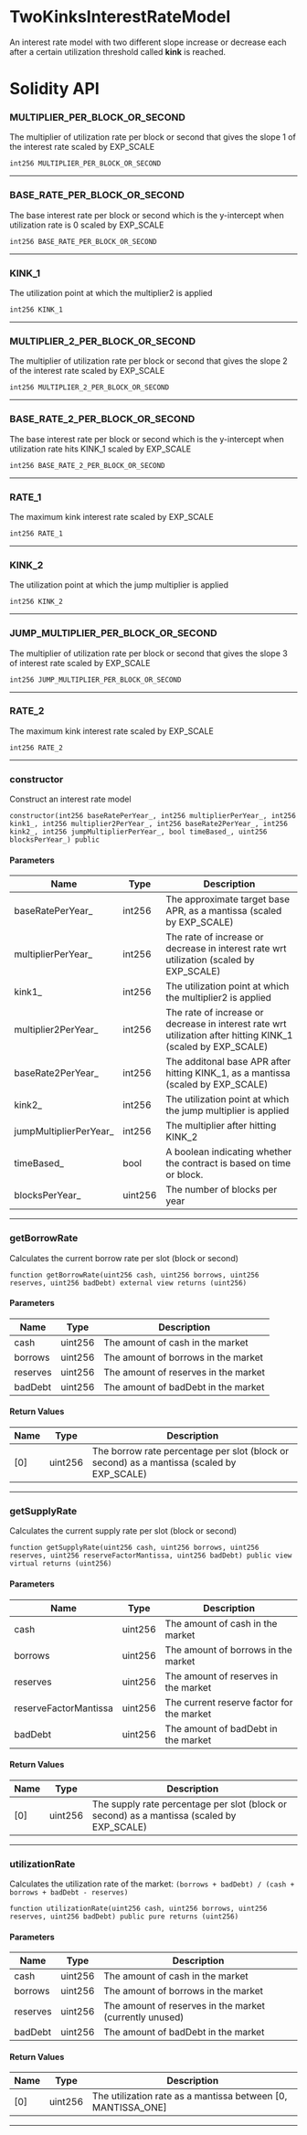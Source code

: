 # TwoKinksInterestRateModel
An interest rate model with two different slope increase or decrease each after a certain utilization threshold called **kink** is reached.

# Solidity API

### MULTIPLIER_PER_BLOCK_OR_SECOND

The multiplier of utilization rate per block or second that gives the slope 1 of the interest rate scaled by EXP_SCALE

```solidity
int256 MULTIPLIER_PER_BLOCK_OR_SECOND
```

- - -

### BASE_RATE_PER_BLOCK_OR_SECOND

The base interest rate per block or second which is the y-intercept when utilization rate is 0 scaled by EXP_SCALE

```solidity
int256 BASE_RATE_PER_BLOCK_OR_SECOND
```

- - -

### KINK_1

The utilization point at which the multiplier2 is applied

```solidity
int256 KINK_1
```

- - -

### MULTIPLIER_2_PER_BLOCK_OR_SECOND

The multiplier of utilization rate per block or second that gives the slope 2 of the interest rate scaled by EXP_SCALE

```solidity
int256 MULTIPLIER_2_PER_BLOCK_OR_SECOND
```

- - -

### BASE_RATE_2_PER_BLOCK_OR_SECOND

The base interest rate per block or second which is the y-intercept when utilization rate hits KINK_1 scaled by EXP_SCALE

```solidity
int256 BASE_RATE_2_PER_BLOCK_OR_SECOND
```

- - -

### RATE_1

The maximum kink interest rate scaled by EXP_SCALE

```solidity
int256 RATE_1
```

- - -

### KINK_2

The utilization point at which the jump multiplier is applied

```solidity
int256 KINK_2
```

- - -

### JUMP_MULTIPLIER_PER_BLOCK_OR_SECOND

The multiplier of utilization rate per block or second that gives the slope 3 of interest rate scaled by EXP_SCALE

```solidity
int256 JUMP_MULTIPLIER_PER_BLOCK_OR_SECOND
```

- - -

### RATE_2

The maximum kink interest rate scaled by EXP_SCALE

```solidity
int256 RATE_2
```

- - -

### constructor

Construct an interest rate model

```solidity
constructor(int256 baseRatePerYear_, int256 multiplierPerYear_, int256 kink1_, int256 multiplier2PerYear_, int256 baseRate2PerYear_, int256 kink2_, int256 jumpMultiplierPerYear_, bool timeBased_, uint256 blocksPerYear_) public
```

#### Parameters
| Name | Type | Description |
| ---- | ---- | ----------- |
| baseRatePerYear_ | int256 | The approximate target base APR, as a mantissa (scaled by EXP_SCALE) |
| multiplierPerYear_ | int256 | The rate of increase or decrease in interest rate wrt utilization (scaled by EXP_SCALE) |
| kink1_ | int256 | The utilization point at which the multiplier2 is applied |
| multiplier2PerYear_ | int256 | The rate of increase or decrease in interest rate wrt utilization after hitting KINK_1 (scaled by EXP_SCALE) |
| baseRate2PerYear_ | int256 | The additonal base APR after hitting KINK_1, as a mantissa (scaled by EXP_SCALE) |
| kink2_ | int256 | The utilization point at which the jump multiplier is applied |
| jumpMultiplierPerYear_ | int256 | The multiplier after hitting KINK_2 |
| timeBased_ | bool | A boolean indicating whether the contract is based on time or block. |
| blocksPerYear_ | uint256 | The number of blocks per year |

- - -

### getBorrowRate

Calculates the current borrow rate per slot (block or second)

```solidity
function getBorrowRate(uint256 cash, uint256 borrows, uint256 reserves, uint256 badDebt) external view returns (uint256)
```

#### Parameters
| Name | Type | Description |
| ---- | ---- | ----------- |
| cash | uint256 | The amount of cash in the market |
| borrows | uint256 | The amount of borrows in the market |
| reserves | uint256 | The amount of reserves in the market |
| badDebt | uint256 | The amount of badDebt in the market |

#### Return Values
| Name | Type | Description |
| ---- | ---- | ----------- |
| [0] | uint256 | The borrow rate percentage per slot (block or second) as a mantissa (scaled by EXP_SCALE) |

- - -

### getSupplyRate

Calculates the current supply rate per slot (block or second)

```solidity
function getSupplyRate(uint256 cash, uint256 borrows, uint256 reserves, uint256 reserveFactorMantissa, uint256 badDebt) public view virtual returns (uint256)
```

#### Parameters
| Name | Type | Description |
| ---- | ---- | ----------- |
| cash | uint256 | The amount of cash in the market |
| borrows | uint256 | The amount of borrows in the market |
| reserves | uint256 | The amount of reserves in the market |
| reserveFactorMantissa | uint256 | The current reserve factor for the market |
| badDebt | uint256 | The amount of badDebt in the market |

#### Return Values
| Name | Type | Description |
| ---- | ---- | ----------- |
| [0] | uint256 | The supply rate percentage per slot (block or second) as a mantissa (scaled by EXP_SCALE) |

- - -

### utilizationRate

Calculates the utilization rate of the market: `(borrows + badDebt) / (cash + borrows + badDebt - reserves)`

```solidity
function utilizationRate(uint256 cash, uint256 borrows, uint256 reserves, uint256 badDebt) public pure returns (uint256)
```

#### Parameters
| Name | Type | Description |
| ---- | ---- | ----------- |
| cash | uint256 | The amount of cash in the market |
| borrows | uint256 | The amount of borrows in the market |
| reserves | uint256 | The amount of reserves in the market (currently unused) |
| badDebt | uint256 | The amount of badDebt in the market |

#### Return Values
| Name | Type | Description |
| ---- | ---- | ----------- |
| [0] | uint256 | The utilization rate as a mantissa between [0, MANTISSA_ONE] |

- - -

